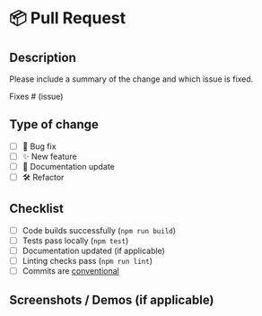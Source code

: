 # 📦 Pull Request

## Description
Please include a summary of the change and which issue is fixed.  

Fixes # (issue)

## Type of change
- [ ] 🐞 Bug fix
- [ ] ✨ New feature
- [ ] 📖 Documentation update
- [ ] 🛠 Refactor

## Checklist
- [ ] Code builds successfully (`npm run build`)
- [ ] Tests pass locally (`npm test`)
- [ ] Documentation updated (if applicable)
- [ ] Linting checks pass (`npm run lint`)
- [ ] Commits are [conventional](https://www.conventionalcommits.org/)

## Screenshots / Demos (if applicable)
